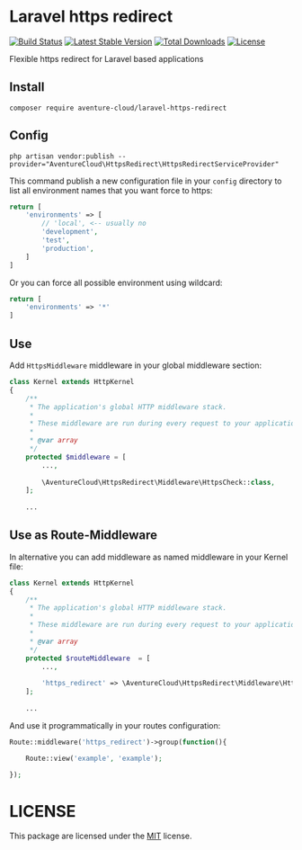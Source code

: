 # Laravel https redirect

[![Build Status](https://travis-ci.org/aventure-cloud/laravel-https-redirect.svg?branch=master)](https://travis-ci.org/aventure-cloud/laravel-https-redirect)
[![Latest Stable Version](https://poser.pugx.org/aventure-cloud/laravel-https-redirect/v/stable)](https://packagist.org/packages/aventure-cloud/laravel-https-redirect)
[![Total Downloads](https://poser.pugx.org/aventure-cloud/laravel-https-redirect/downloads)](https://packagist.org/packages/aventure-cloud/laravel-https-redirect)
[![License](https://poser.pugx.org/aventure-cloud/laravel-https-redirect/license)](https://packagist.org/packages/aventure-cloud/laravel-https-redirect)

Flexible https redirect for Laravel based applications

## Install
``` composer require aventure-cloud/laravel-https-redirect ```

## Config
``` php artisan vendor:publish --provider="AventureCloud\HttpsRedirect\HttpsRedirectServiceProvider" ```

This command publish a new configuration file in your `config` directory
to list all environment names that you want force to https:
```php
return [
    'environments' => [
        // 'local', <-- usually no
        'development',
        'test',
        'production',
    ]
]
```

Or you can force all possible environment using wildcard:
```php
return [
    'environments' => '*'
]
```

## Use
Add `HttpsMiddleware` middleware in your global middleware section:

```php
class Kernel extends HttpKernel
{
    /**
     * The application's global HTTP middleware stack.
     *
     * These middleware are run during every request to your application.
     *
     * @var array
     */
    protected $middleware = [
        ...,
        
        \AventureCloud\HttpsRedirect\Middleware\HttpsCheck::class,
    ];
    
    ...
```

## Use as Route-Middleware
In alternative you can add middleware as named middleware in your Kernel file:

```php
class Kernel extends HttpKernel
{
    /**
     * The application's global HTTP middleware stack.
     *
     * These middleware are run during every request to your application.
     *
     * @var array
     */
    protected $routeMiddleware  = [
        ...,
        
        'https_redirect' => \AventureCloud\HttpsRedirect\Middleware\HttpsCheck::class,
    ];
    
    ...
```
And use it programmatically in your routes configuration:

```php
Route::middleware('https_redirect')->group(function(){

    Route::view('example', 'example');
    
});
```


# LICENSE
This package are licensed under the [MIT](LICENSE) license.
